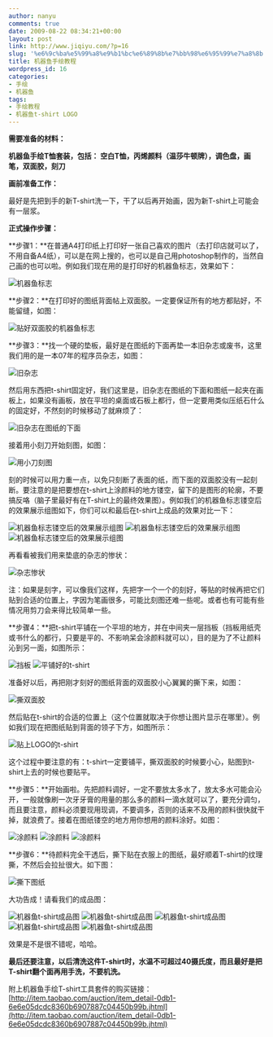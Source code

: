 ```yaml
---
author: nanyu
comments: true
date: 2009-08-22 08:34:21+00:00
layout: post
link: http://www.jiqiyu.com/?p=16
slug: '%e6%9c%ba%e5%99%a8%e9%b1%bc%e6%89%8b%e7%bb%98%e6%95%99%e7%a8%8b'
title: 机器鱼手绘教程
wordpress_id: 16
categories:
- 手绘
- 机器鱼
tags:
- 手绘教程
- 机器鱼t-shirt LOGO
---
```


**需要准备的材料：**

**机器鱼手绘T恤套装，包括：
空白T恤，丙烯颜料（温莎牛顿牌），调色盘，画笔，双面胶，刻刀**

**画前准备工作：**

最好是先把到手的新T-shirt洗一下，干了以后再开始画，因为新T-shirt上可能会有一层浆。

**正式操作步骤：**

**步骤1：**在普通A4打印纸上打印好一张自己喜欢的图片（去打印店就可以了，不用自备A4纸），可以是在网上搜的，也可以是自己用photoshop制作的，当然自己画的也可以啦。例如我们现在用的是打印好的机器鱼标志，效果如下：

![机器鱼标志](http://www.jiqiyu.com/pic/diy01.jpg)

**步骤2：**在打印好的图纸背面帖上双面胶。一定要保证所有的地方都贴好，不能留缝，如图：

![贴好双面胶的机器鱼标志](http://www.jiqiyu.com/pic/diy02.jpg)

**步骤3：**找一个硬的垫板，最好是在图纸的下面再垫一本旧杂志或废书，这里我们用的是一本07年的程序员杂志，如图：

![旧杂志](http://www.jiqiyu.com/pic/diy03.jpg)

然后用东西把t-shirt固定好，我们这里是，旧杂志在图纸的下面和图纸一起夹在画板上，如果没有画板，放在平坦的桌面或石板上都行，但一定要用类似压纸石什么的固定好，不然刻的时候移动了就麻烦了：

![旧杂志在图纸的下面](http://www.jiqiyu.com/pic/diy04.jpg)

接着用小刻刀开始刻图，如图：

![用小刀刻图](http://www.jiqiyu.com/pic/diy05.jpg)

刻的时候可以用力重一点，以免只刻断了表面的纸，而下面的双面胶没有一起刻断。要注意的是把要想在t-shirt上涂颜料的地方镂空，留下的是图形的轮廓，不要搞反咯（脑子里最好有在T-shirt上的最终效果图）。例如我们的机器鱼标志镂空后的效果展示组图如下，你们可以和最后在t-shirt上成品的效果对比一下：

![机器鱼标志镂空后的效果展示组图](http://www.jiqiyu.com/pic/diy06.jpg)
![机器鱼标志镂空后的效果展示组图](http://www.jiqiyu.com/pic/diy08.jpg)
![机器鱼标志镂空后的效果展示组图](http://www.jiqiyu.com/pic/diy09.jpg)

再看看被我们用来垫底的杂志的惨状：

![杂志惨状](http://www.jiqiyu.com/pic/diy07.jpg)

注：如果是刻字，可以像我们这样，先把字一个一个的刻好，等贴的时候再把它们贴到合适的位置上，字因为笔画很多，可能比刻图还难一些呢。或者也有可能有些情况用剪刀会来得比较简单一些。

**步骤4：**把t-shirt平铺在一个平坦的地方，并在中间夹一层挡板（挡板用纸壳或书什么的都行，只要是平的、不影响呆会涂颜料就可以），目的是为了不让颜料沁到另一面，如图所示：

![挡板](http://www.jiqiyu.com/pic/diy10.jpg)
![平铺好的t-shirt](http://www.jiqiyu.com/pic/diy11.jpg)

准备好以后，再把刚才刻好的图纸背面的双面胶小心翼翼的撕下来，如图：

![撕双面胶](http://www.jiqiyu.com/pic/diy12.jpg)

然后贴在t-shirt的合适的位置上（这个位置就取决于你想让图片显示在哪里）。例如我们现在把图纸贴到背面的领子下方，如图所示：

![贴上LOGO的t-shirt](http://www.jiqiyu.com/pic/diy13.jpg)

这个过程中要注意的有：t-shirt一定要铺平，撕双面胶的时候要小心，贴图到t-shirt上去的时候也要贴平。

**步骤5：**开始画啦。先把颜料调好，一定不要放太多水了，放太多水可能会沁开，一般就像刷一次牙牙膏的用量的那么多的颜料一滴水就可以了，要充分调匀，而且要注意，颜料必须要现用现调，不要调多，否则的话来不及用的颜料很快就干掉，就浪费了。接着在图纸镂空的地方用你想用的颜料涂好。如图：

![涂颜料](http://www.jiqiyu.com/pic/diy14.jpg)
![涂颜料](http://www.jiqiyu.com/pic/diy15.jpg)
![涂颜料](http://www.jiqiyu.com/pic/diy16.jpg)

**步骤6：**待颜料完全干透后，撕下贴在衣服上的图纸，最好顺着T-shirt的纹理撕，不然后会拉扯很大。如下图：

![撕下图纸](http://www.jiqiyu.com/pic/diy17.jpg)

大功告成！请看我们的成品图：

![机器鱼t-shirt成品图](http://www.jiqiyu.com/pic/diy18.jpg)
![机器鱼t-shirt成品图](http://www.jiqiyu.com/pic/diy19.jpg)
![机器鱼t-shirt成品图](http://www.jiqiyu.com/pic/diy20.jpg)
![机器鱼t-shirt成品图](http://www.jiqiyu.com/pic/diy21.jpg)
![机器鱼t-shirt成品图](http://www.jiqiyu.com/pic/diy22.jpg)

效果是不是很不错呢，哈哈。

**最后还要注意，以后清洗这件T-shirt时，水温不可超过40摄氏度，而且最好是把T-shirt翻个面再用手洗，不要机洗。**

附上机器鱼手绘T-shirt工具套件的购买链接：[http://item.taobao.com/auction/item_detail-0db1-6e6e05dcdc8360b6907887c04450b99b.jhtml](http://item.taobao.com/auction/item_detail-0db1-6e6e05dcdc8360b6907887c04450b99b.jhtml)
